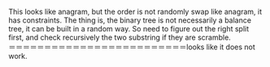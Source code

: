 
This looks like anagram, but the order is not randomly swap like anagram, it has constraints.   The thing is, the binary tree is not necessarily a balance tree, it can be built in a random way.  So need to figure out the right split first,   and check recursively the two substring if they are scramble.   
＝＝＝＝＝＝＝＝＝＝＝＝＝＝＝＝＝＝＝＝＝＝＝＝＝looks like it does not work.  



   

